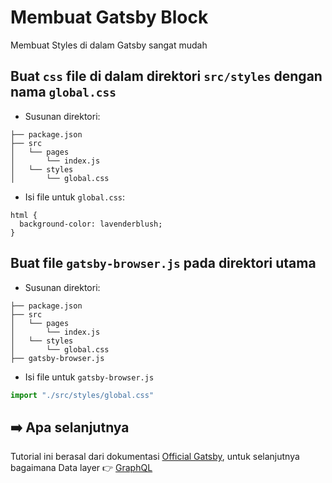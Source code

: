 # Membuat Gatsby Block

Membuat Styles di dalam Gatsby sangat mudah

## Buat `css` file di dalam direktori `src/styles` dengan nama `global.css`

- Susunan direktori:
```
├── package.json
├── src
│   └── pages
│       └── index.js
│   └── styles
│       └── global.css
```

- Isi file untuk `global.css`:
```
html {
  background-color: lavenderblush;
}
```

## Buat file `gatsby-browser.js` pada direktori utama

- Susunan direktori: 
```
├── package.json
├── src
│   └── pages
│       └── index.js
│   └── styles
│       └── global.css
├── gatsby-browser.js
```

- Isi file untuk `gatsby-browser.js`
```jsx
import "./src/styles/global.css"
```

## ➡️ Apa selanjutnya

Tutorial ini berasal dari dokumentasi [Official Gatsby](https://www.gatsbyjs.org/tutorial/part-two/), untuk selanjutnya bagaimana Data layer 👉 [GraphQL]()
